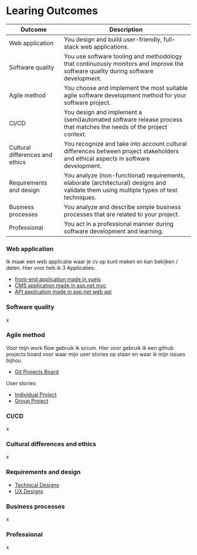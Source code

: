 # Learing Outcomes

| Outcome                         | Description                                                                                                                        |
| ------------------------------- | ---------------------------------------------------------------------------------------------------------------------------------- |
| Web application                 | You design and build user-friendly, full-stack web applications.                                                                   |
| Software quality                | You use software tooling and methodology that continuously monitors and improve the software quality during software development.  |
| Agile method                    | You choose and implement the most suitable agile software development method for your software project.                            |
| CI/CD                           | You design and implement a (semi)automated software release process that matches the needs of the project context.                 |
| Cultural differences and ethics | You recognize and take into account cultural differences between project stakeholders and ethical aspects in software development. |
| Requirements and design | You analyze (non-functional) requirements, elaborate (architectural) designs and validate them using multiple types of test techniques.    |
| Business processes              | You analyze and describe simple business processes that are related to your project.                                               |
| Professional                    | You act in a professional manner during software development and learning.                                                         |

### Web application

Ik maak een web applicatie waar je cv op kunt maken en kan bekijken / delen. Hier voor heb ik 3 Applicaties:
- [front-end application made in vuejs](https://github.com/davey2206/MijnCV/tree/master/mijncv)
- [CMS application made in asp.net mvc](https://github.com/davey2206/MijnCV_CMS)
- [API application made in asp.net web api](https://github.com/davey2206/MijnCV_API)

### Software quality

x

### Agile method

Voor mijn work flow gebruik ik scrum. Hier voor gebruik ik een github projects board voor waar mijn user stories op staan en waar ik mijn issues bijhou.

- [Git Projects Board](https://github.com/users/davey2206/projects/1/views/1)

User stories:

- [Individual Project](https://github.com/davey2206/Portfolio_Semester_3/blob/main/Documentatie/UserStories/UserStories_Individual_Project.md)
- [Group Project](https://github.com/davey2206/Portfolio_Semester_3/blob/main/Documentatie/UserStories/UserStories_Group_Project.md)

### CI/CD

x

### Cultural differences and ethics

x

### Requirements and design

- [Technical Designs](https://github.com/davey2206/Portfolio_Semester_3/blob/main/Documentatie/Ontwerpen/Technical_design.md)
- [UX Designs](https://github.com/davey2206/Portfolio_Semester_3/blob/main/Documentatie/Ontwerpen/UX.md)

### Business processes

x

### Professional

x
